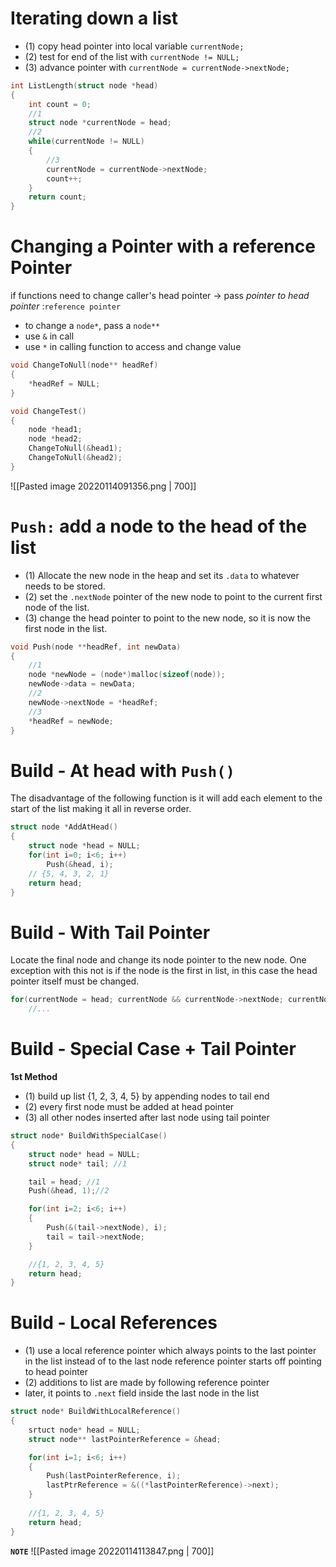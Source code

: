 # Iterating down a list
- (1) copy head pointer into local variable `currentNode;`
- (2) test for end of the list with `currentNode != NULL;`
- (3) advance pointer with `currentNode = currentNode->nextNode;`
```c
int ListLength(struct node *head)
{
	int count = 0;
	//1
	struct node *currentNode = head;
	//2
	while(currentNode != NULL)
	{
		//3
		currentNode = currentNode->nextNode;
		count++;
	}
	return count;
}
```

# Changing a Pointer with a reference Pointer
if functions need to change caller's head pointer -> pass *pointer to head pointer* :`reference pointer`
- to change a `node*`, pass a `node**`
- use `&` in call
- use `*` in calling function to access and change value
```c
void ChangeToNull(node** headRef)
{
	*headRef = NULL;
}

void ChangeTest()
{
	node *head1;
	node *head2;
	ChangeToNull(&head1);
	ChangeToNull(&head2);
}
```
![[Pasted image 20220114091356.png | 700]]

# `Push:` add a node to the head of the list
- (1) Allocate the new node in the heap and set its `.data` to whatever needs to be stored.
- (2) set the `.nextNode` pointer of the new node to point to the current first node of the list.
- (3) change the head pointer to point to the new node, so it is now the first node in the list.
```c
void Push(node **headRef, int newData)
{
	//1
	node *newNode = (node*)malloc(sizeof(node));
	newNode->data = newData;
	//2
	newNode->nextNode = *headRef;
	//3
	*headRef = newNode;
}
```

# Build - At head with `Push()`
The disadvantage of the following function is it will add each element to the start of the list making it all in reverse order.
```c
struct node *AddAtHead()
{
	struct node *head = NULL;
	for(int i=0; i<6; i++)
		Push(&head, i);
	// {5, 4, 3, 2, 1}
	return head;
}
```

# Build - With Tail Pointer
Locate the final node and change its node pointer to the new node.
One exception with this not is if the node is the first in list, in this case the head pointer itself must be changed.
```c
for(currentNode = head; currentNode && currentNode->nextNode; currentNode = currentNode->nextNode)
	//...
```

# Build - Special Case + Tail Pointer
**1st Method**
- (1) build up list {1, 2, 3, 4, 5} by appending nodes to tail end
- (2) every first node must be added at head pointer
- (3) all other nodes inserted after last node using tail pointer
```c
struct node* BuildWithSpecialCase()
{
	struct node* head = NULL;
	struct node* tail; //1

	tail = head; //1
	Push(&head, 1);//2

	for(int i=2; i<6; i++)
	{
		Push(&(tail->nextNode), i);
		tail = tail->nextNode;
	}

	//{1, 2, 3, 4, 5}
	return head;
}
```

# Build - Local References
- (1) use a local reference pointer  which always points to the last pointer in the list instead of to the last node
reference pointer starts off pointing to head pointer
- (2) additions to list are made by following reference pointer
- later, it points to `.next` field inside the last node in the list
```c
struct node* BuildWithLocalReference()
{
	srtuct node* head = NULL;
	struct node** lastPointerReference = &head;

	for(int i=1; i<6; i++)
	{
		Push(lastPointerReference, i);
		lastPtrReference = &((*lastPointerReference)->next);
	}
	
	//{1, 2, 3, 4, 5}
	return head;
}
```

**`NOTE`**
![[Pasted image 20220114113847.png | 700]]
